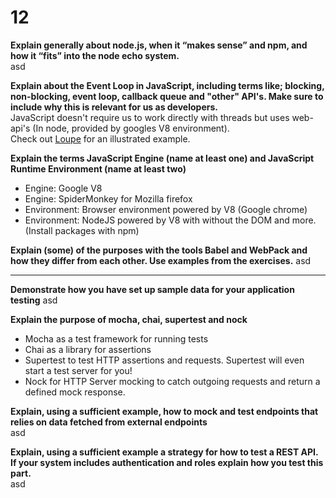 # 12

**Explain generally about node.js, when it “makes sense” and npm, and how it “fits” into the node echo system.**  
asd

**Explain about the Event Loop in JavaScript, including terms like; blocking, non-blocking, event loop, callback queue and "other" API's. Make sure to include why this is relevant for us as developers.**  
JavaScript doesn't require us to work directly with threads but uses web-api's (In node, provided by googles V8 environment).  
Check out [Loupe](http://latentflip.com/loupe/) for an illustrated example.

**Explain the terms JavaScript Engine (name at least one) and JavaScript Runtime Environment (name at least two)** 
- Engine: Google V8
- Engine: SpiderMonkey for Mozilla firefox
- Environment: Browser environment powered by V8 (Google chrome)
- Environment: NodeJS powered by V8 with without the DOM and more. (Install packages with npm) 

**Explain (some) of the purposes with the tools Babel and WebPack and how they differ from each other. Use examples from the exercises.**
asd

---

**Demonstrate how you have set up sample data for your application testing**
asd

**Explain the purpose of mocha, chai, supertest and nock**  
- Mocha as a test framework for running tests
- Chai as a library for assertions
- Supertest to test HTTP assertions and requests. Supertest will even start a test server for you!
- Nock for HTTP Server mocking to catch outgoing requests and return a defined mock response.

**Explain, using a sufficient example, how to mock and test endpoints that relies on data fetched from external endpoints**  
asd

**Explain, using a sufficient example a strategy for how to test a REST API. If your system includes authentication and roles explain how you test this part.**  
asd

